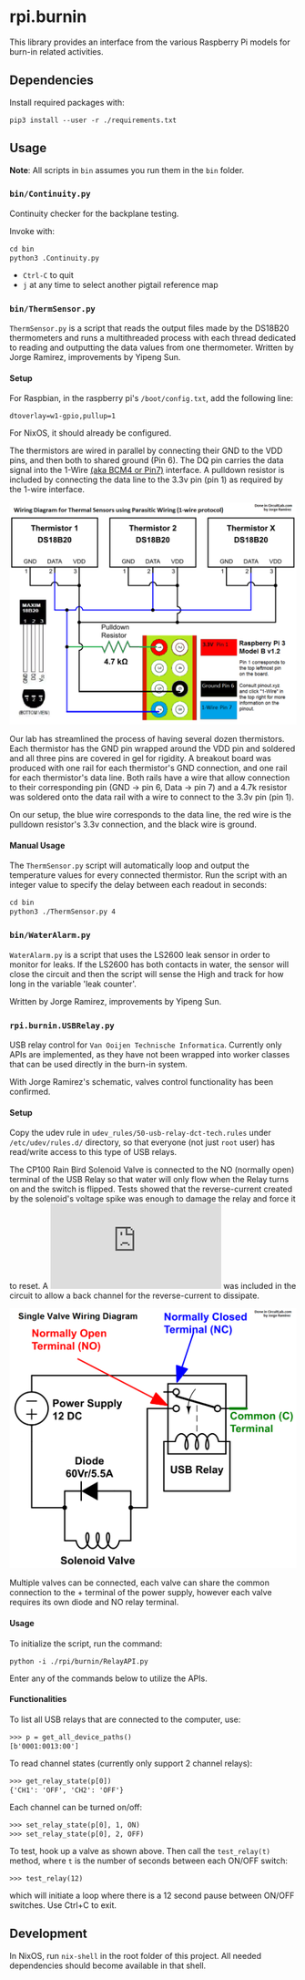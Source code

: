 # rpi.burnin
This library provides an interface from the various Raspberry Pi models for
burn-in related activities.


## Dependencies
Install required packages with:
```
pip3 install --user -r ./requirements.txt
```


## Usage
**Note**: All scripts in `bin` assumes you run them in the `bin` folder.

### `bin/Continuity.py`
Continuity checker for the backplane testing.

Invoke with:
```
cd bin
python3 .Continuity.py
```

* `Ctrl-C` to quit
* `j` at any time to select another pigtail reference map



### `bin/ThermSensor.py`
`ThermSensor.py` is a script that reads the output files made by the DS18B20
thermometers and runs a multithreaded process with each thread dedicated to
reading and outputting the data values from one thermometer.  Written by Jorge
Ramirez, improvements by Yipeng Sun.

#### Setup
For Raspbian, in the raspberry pi's `/boot/config.txt`, add the following line:
```
dtoverlay=w1-gpio,pullup=1
```
For NixOS, it should already be configured.

The thermistors are wired in parallel by connecting their GND to the VDD pins,
and then both to shared ground (Pin 6). The DQ pin carries the data signal into
the 1-Wire [(aka BCM4 or Pin7)](https://pinout.xyz/pinout/1_wire) interface.
A pulldown resistor is included by connecting the data line to the 3.3v pin (pin 1)
as required by the 1-wire interface.

![Thermistor wiring diagram](docs/thermistor_wiring.png)

Our lab has streamlined the process of having several dozen thermistors.
Each thermistor has the GND pin wrapped around the VDD pin and soldered
and all three pins are covered in gel for rigidity. A breakout board was
produced with one rail for each thermistor's GND connection, and one rail
for each thermistor's data line. Both rails have a wire that allow connection
to their corresponding pin (GND -> pin 6, Data -> pin 7) and a 4.7k resistor
was soldered onto the data rail with a wire to connect to the 3.3v pin (pin 1).

On our setup, the blue wire corresponds to the data line, the red wire is
the pulldown resistor's 3.3v connection, and the black wire is ground.

#### Manual Usage
The `ThermSensor.py` script will automatically loop and output the temperature
values for every connected thermistor. Run the script with an integer value
to specify the delay between each readout in seconds:
```
cd bin
python3 ./ThermSensor.py 4
```


### `bin/WaterAlarm.py`
`WaterAlarm.py` is a script that uses the LS2600 leak sensor in order to monitor
for leaks. If the LS2600 has both contacts in water, the sensor will close the
circuit and then the script will sense the High and track for how long in the
variable 'leak counter'.

Written by Jorge Ramirez, improvements by Yipeng Sun.


### `rpi.burnin.USBRelay.py`
USB relay control for `Van Ooijen Technische Informatica`. Currently only APIs
are implemented, as they have not been wrapped into worker classes that can be
used directly in the burn-in system.

With Jorge Ramirez's schematic, valves control functionality has been
confirmed.

#### Setup
Copy the udev rule in `udev_rules/50-usb-relay-dct-tech.rules` under
`/etc/udev/rules.d/` directory, so that everyone (not just `root` user) has
read/write access to this type of USB relays.

The CP100 Rain Bird Solenoid Valve is connected to the NO (normally open)
terminal of the USB Relay so that water will only flow when the Relay turns on
and the switch is flipped. Tests showed that the reverse-current created by the
solenoid's voltage spike was enough to damage the relay and force it to reset.
A ![60V 5.5A diode](http://www.irf.com/product-info/datasheets/data/50wq06fn.pdf)
was included in the circuit to allow a back channel for the reverse-current to
dissipate.

![Single valve diagram](docs/lhcb_valve_diagram.png)

Multiple valves can be connected, each valve can share the common connection to the +
terminal of the power supply, however each valve requires its own diode and NO relay terminal.

#### Usage
To initialize the script, run the command:
```
python -i ./rpi/burnin/RelayAPI.py
```
Enter any of the commands below to utilize the APIs.

#### Functionalities
To list all USB relays that are connected to the computer, use:
```
>>> p = get_all_device_paths()
[b'0001:0013:00']
```

To read channel states (currently only support 2 channel relays):
```
>>> get_relay_state(p[0])
{'CH1': 'OFF', 'CH2': 'OFF'}
```

Each channel can be turned on/off:
```
>>> set_relay_state(p[0], 1, ON)
>>> set_relay_state(p[0], 2, OFF)
```

To test, hook up a valve as shown above. Then call the `test_relay(t)` method,
where `t` is the number of seconds between each ON/OFF switch:
```
>>> test_relay(12)
```
which will initiate a loop where there is a 12 second pause between ON/OFF
switches. Use Ctrl+C to exit.


## Development
In NixOS, run `nix-shell` in the root folder of this project. All needed
dependencies should become available in that shell.

